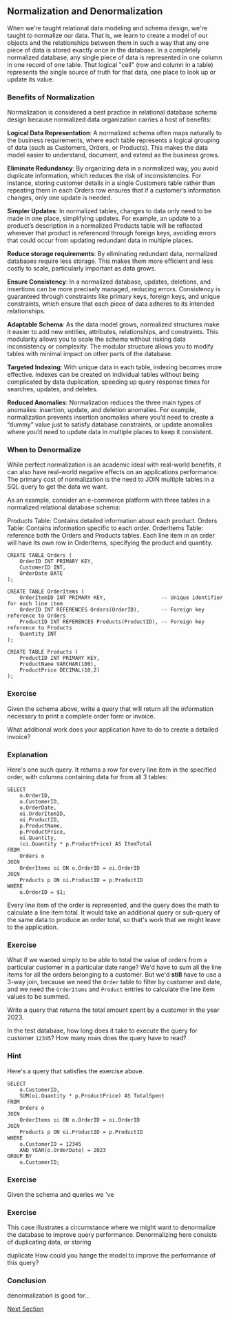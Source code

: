## Normalization and Denormalization

When we're taught relational data modeling and schema design, we're taught to normalize our data.  That is, we learn to create a model of our objects and the relationships between them in such a way that any one piece of data is stored exactly once in the database.  In a completely normalized database, any single piece of data is represented in one column in one record of one table.  That logical "cell" (row and column in a table) represents the single source of truth for that data, one place to look up or update its value.

### Benefits of Normalization

Normalization is considered a best practice in relational database schema design because normalized data organization carries a host of benefits:

**Logical Data Representation**: A normalized schema often maps naturally to the business requirements, where each table represents a logical grouping of data (such as Customers, Orders, or Products). This makes the data model easier to understand, document, and extend as the business grows.

**Eliminate Redundancy**: By organizing data in a normalized way, you avoid duplicate information, which reduces the risk of inconsistencies. For instance, storing customer details in a single Customers table rather than repeating them in each Orders row ensures that if a customer’s information changes, only one update is needed.

**Simpler Updates**: In normalized tables, changes to data only need to be made in one place, simplifying updates. For example, an update to a product’s description in a normalized Products table will be reflected wherever that product is referenced through foreign keys, avoiding errors that could occur from updating redundant data in multiple places.

**Reduce storage requirements**: By eliminating redundant data, normalized databases require less storage. This makes them more efficient and less costly to scale, particularly important as data grows.

**Ensure Consistency**: In a normalized database, updates, deletions, and insertions can be more precisely managed, reducing errors. Consistency is guaranteed through constraints like primary keys, foreign keys, and unique constraints, which ensure that each piece of data adheres to its intended relationships.

**Adaptable Schema**: As the data model grows, normalized structures make it easier to add new entities, attributes, relationships, and constraints. This modularity allows you to scale the schema without risking data inconsistency or complexity.  The modular structure allows you to modify tables with minimal impact on other parts of the database.

**Targeted Indexing**: With unique data in each table, indexing becomes more effective. Indexes can be created on individual tables without being complicated by data duplication, speeding up query response times for searches, updates, and deletes.

**Reduced Anomalies**: Normalization reduces the three main types of anomalies: insertion, update, and deletion anomalies. For example, normalization prevents insertion anomalies where you’d need to create a “dummy” value just to satisfy database constraints, or update anomalies where you’d need to update data in multiple places to keep it consistent.

### When to Denormalize

While perfect normalization is an academic ideal with real-world benefits, it can also have real-world negative effects on an applications performance.  The primary cost of normalization is the need to JOIN multiple tables in a SQL query to get the data we want.

As an example, consider an e-commerce platform with three tables in a normalized relational database schema:

Products Table: Contains detailed information about each product.
Orders Table: Contains information specific to each order.
OrderItems Table: reference both the Orders and Products tables. Each line item in an order will have its own row in OrderItems, specifying the product and quantity.

```
CREATE TABLE Orders (
    OrderID INT PRIMARY KEY,
    CustomerID INT,
    OrderDate DATE
);

CREATE TABLE OrderItems (
    OrderItemID INT PRIMARY KEY,                  -- Unique identifier for each line item
    OrderID INT REFERENCES Orders(OrderID),       -- Foreign key reference to Orders
    ProductID INT REFERENCES Products(ProductID), -- Foreign key reference to Products
    Quantity INT
);

CREATE TABLE Products (
    ProductID INT PRIMARY KEY,
    ProductName VARCHAR(100),
    ProductPrice DECIMAL(10,2)
);
```

### Exercise

Given the schema above, write a query that will return all the information necessary to print a complete order form or invoice.

What additional work does your application have to do to create a detailed invoice?

### Explanation

Here's one such query.  It returns a row for every line item in the specified order, with columns containing data for from all 3 tables:

```
SELECT 
    o.OrderID,
    o.CustomerID,
    o.OrderDate,
    oi.OrderItemID,
    oi.ProductID,
    p.ProductName,
    p.ProductPrice,
    oi.Quantity,
    (oi.Quantity * p.ProductPrice) AS ItemTotal
FROM 
    Orders o
JOIN 
    OrderItems oi ON o.OrderID = oi.OrderID
JOIN 
    Products p ON oi.ProductID = p.ProductID
WHERE 
    o.OrderID = $1;
```

Every line item of the order is represented, and the query does the math to calculate a line item total.  It would take an additional query or sub-query of the same data to produce an order total, so that's work that we might leave to the application.  

### Exercise

What if we wanted simply to be able to total the value of orders from a particular customer in a particular date range?  We'd have to sum all the line items for all the orders belonging to a customer.  But we'd **still** have to use a 3-way join, because we need the ```Order``` table to filter by customer and date, and we need the ```OrderItems``` and ```Product``` entries to calculate the line item values to be summed.

Write a query that returns the total amount spent by a customer in the year 2023.

In the test database, how long does it take to execute the query for customer ```12345```?  How many rows does the query have to read?

### Hint

Here's a query that satisfies the exercise above.
```
SELECT 
    o.CustomerID,
    SUM(oi.Quantity * p.ProductPrice) AS TotalSpent
FROM 
    Orders o
JOIN 
    OrderItems oi ON o.OrderID = oi.OrderID
JOIN 
    Products p ON oi.ProductID = p.ProductID
WHERE 
    o.CustomerID = 12345  
    AND YEAR(o.OrderDate) = 2023
GROUP BY 
    o.CustomerID;
```

### Exercise

Given the schema and queries we 've 

### Exercise


This case illustrates a circumstance where we might want to denormalize the database to improve query performance.  Denormalizing here consists of duplicating data, or storing 

duplicate How could you hange the model to improve the performance of this query?



### Conclusion

denormalization is good for...

[Next Section](aost.md)


